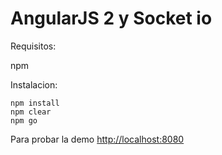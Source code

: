 # AngularJS 2 y Socket io

Requisitos:

npm


Instalacion:
```
npm install
npm clear
npm go
```


Para probar la demo [http://localhost:8080](http://localhost:8080) 

